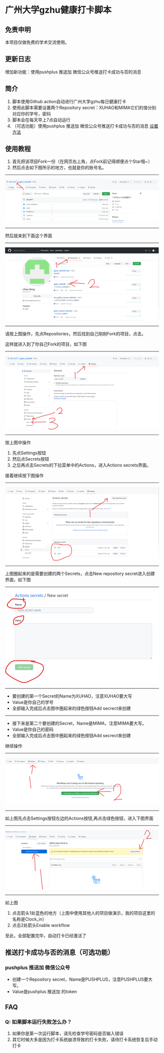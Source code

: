 # 广州大学gzhu健康打卡脚本

## 免责申明

本项目仅做免费的学术交流使用。

## 更新日志

增加新功能：使用pushplus 推送加 微信公众号推送打卡成功与否的消息

## 简介

1. 脚本使用Github action自动进行广州大学gzhu每日健康打卡
2. 使用此脚本需要设置两个Repository secret：XUHAO和MIMA它们的值分别对应你的学号，密码
3. 脚本会在每天早上7点自动运行
4. （可选功能）使用pushplus 推送加 微信公众号推送打卡成功与否的消息 [设置方法](#pushplus-推送加-微信公众号)

## 使用教程

1. 首先把该项目Fork一份（在网页右上角，点Fork前记得顺便点个Star哦~）
2. 然后点击如下图所示的地方，也就是你的账号名。

---
![1](/assets/1.png)

---
然后就来到下面这个界面

---
![2](/assets/2.png)

---
请按上图操作，先点Repositories，然后找到自己刚刚Fork的项目，点击。

这样就进入到了你自己Fork的项目，如下图

---
![3](/assets/3.png)

---
按上图中操作

1. 先点Settings按钮
2. 然后点Secrets按钮
3. 之后再点击Secrets的下拉菜单中的Actions，进入Actions secrets界面。

接着继续按下图操作

---
![4](/assets/4.png)

---
上图圈起来的是需要创建的两个Secrets，点击New repository secret进入创建界面，如下图

---
![5](/assets/5.png)

---

- 要创建的第一个Secret的Name为XUHAO，注意XUHAO要大写
- Value是你自己的学号
- 全部输入完成后点击图中圈起来的绿色按钮Add secrect来创建

---

- 接下来是第二个要创建的Secret，Name是MIMA，注意MIMA要大写。
- Value是你自己的密码
- 全部输入完成后点击图中圈起来的绿色按钮Add secrect来创建

继续操作

---
![6](/assets/6.png)

---
如上图先点击Settings按钮左边的Actions按钮,再点击绿色按钮，进入下图界面

---
![7](/assets/7.png)

---
如上图

1. 点击箭头1处蓝色的地方（上图中使用其他人的项目做演示，我的项目这里的名称是Clock_in）
2. 点击2处箭头Enable workflow

至此，全部配置完毕，自动打卡已经激活了

## 推送打卡成功与否的消息（可选功能）

### pushplus 推送加 微信公众号

- 创建一个Repository secret，Name是PUSHPLUS，注意PUSHPLUS要大写。
- Value是pushplus 推送加 的token

## FAQ

### Q: 如果脚本运行失败怎么办？

1. 如果你是第一次运行脚本，请先检查学号密码是否输入错误
2. 其它时候大多是因为打卡系统崩溃导致的打卡失败，请待打卡系统恢复后手动打卡
